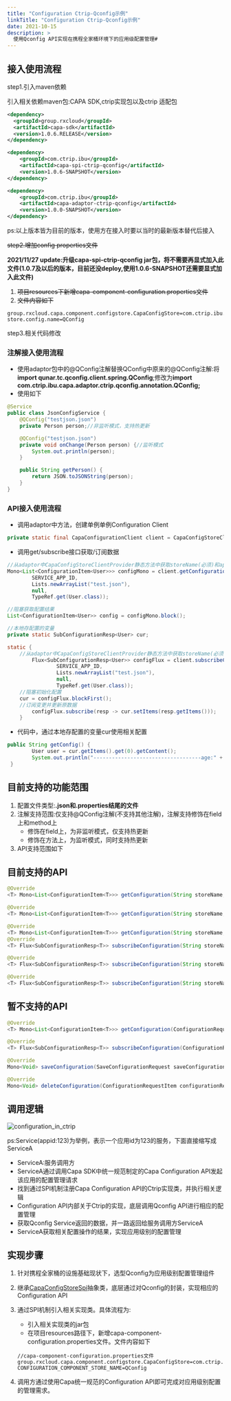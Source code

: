 ```yaml
---
title: "Configuration Ctrip-Qconfig示例"
linkTitle: "Configuration Ctrip-Qconfig示例"
date: 2021-10-15
description: >
  使用Qconfig API实现在携程全家桶环境下的应用级配置管理#
---
```


## 接入使用流程

step1.引入maven依赖

引入相关依赖maven包:CAPA SDK,ctrip实现包以及ctrip 适配包

```xml
<dependency>
  <groupId>group.rxcloud</groupId>
  <artifactId>capa-sdk</artifactId>
  <version>1.0.6.RELEASE</version>
</dependency>
```

```xml
<dependency>
    <groupId>com.ctrip.ibu</groupId>
    <artifactId>capa-spi-ctrip-qconfig</artifactId>
    <version>1.0.6-SNAPSHOT</version>
</dependency>
```

```xml
<dependency>
    <groupId>com.ctrip.ibu</groupId>
    <artifactId>capa-adaptor-ctrip-qconfig</artifactId>
    <version>1.0.0-SNAPSHOT</version>
</dependency>
```

ps:以上版本皆为目前的版本，使用方在接入时要以当时的最新版本替代后接入

~~step2.增加config properties文件~~

**2021/11/27 update:升级capa-spi-ctrip-qconfig jar包，将不需要再显式加入此文件(1.0.7及以后的版本，目前还没deploy,使用1.0.6-SNAPSHOT还需要显式加入此文件)**

1. ~~项目resources下新增capa-component-configuration.properties文件~~
2. ~~文件内容如下~~

```properties
group.rxcloud.capa.component.configstore.CapaConfigStore=com.ctrip.ibu.capa.spi.ctrip.configstore.CtripCapaConfigStore
store.config.name=QConfig
```

step3.相关代码修改

### 注解接入使用流程

- 使用adaptor包中的@QConfig注解替换QConfig中原来的@QConfig注解:将**import qunar.tc.qconfig.client.spring.QConfig**;修改为**import com.ctrip.ibu.capa.adaptor.ctrip.qconfig.annotation.QConfig;**
- 使用如下

```java
@Service
public class JsonConfigService {
    @QConfig("testjson.json")
    private Person person;//非监听模式，支持热更新

    @QConfig("testjson.json")
    private void onChange(Person person) {//监听模式
        System.out.println(person);
    }

    public String getPerson() {
        return JSON.toJSONString(person);
    }
}
```

### API接入使用流程

- 调用adaptor中方法，创建单例单例Configuration Client

```java
private static final CapaConfigurationClient client = CapaConfigStoreClientProvider.getClient();
```

- 调用get/subscribe接口获取/订阅数据

```java
//从adaptor中CapaConfigStoreClientProvider静态方法中获取storeName(必须)和appid(可选,可以自己从app.properties中读)
Mono<List<ConfigurationItem<User>>> configMono = client.getConfiguration(storeName, 
        SERVICE_APP_ID,
        Lists.newArrayList("test.json"),
        null,
        TypeRef.get(User.class));

//阻塞获取配置结果
List<ConfigurationItem<User>> config = configMono.block();
```

```java
//本地存配置的变量
private static SubConfigurationResp<User> cur;

static {
    //从adaptor中CapaConfigStoreClientProvider静态方法中获取storeName(必须)和appid(可选,可以自己从app.properties中读)
        Flux<SubConfigurationResp<User>> configFlux = client.subscribeConfiguration(storeName,
                SERVICE_APP_ID,
                Lists.newArrayList("test.json"),
                null,
                TypeRef.get(User.class));
	//阻塞初始化配置
    cur = configFlux.blockFirst();
	//订阅变更并更新原数据
        configFlux.subscribe(resp -> cur.setItems(resp.getItems()));
    }
```

- 代码中，通过本地存配置的变量cur使用相关配置

```java
public String getConfig() {
        User user = cur.getItems().get(0).getContent();
        System.out.println("-----------------------------------age:" + user.getName());
 }
```

## 目前支持的功能范围

1. 配置文件类型:**.json和.properties结尾的文件**
2. 注解支持范围:仅支持@QConfig注解(不支持其他注解)，注解支持修饰在field上和method上
   - 修饰在field上，为非监听模式，仅支持热更新
   - 修饰在方法上，为监听模式，同时支持热更新
3. API支持范围如下

## 目前支持的API

```java
@Override
<T> Mono<List<ConfigurationItem<T>>> getConfiguration(String storeName, String appId, List<String> keys, Map<String, String> metadata, TypeRef<T> type);

@Override
<T> Mono<List<ConfigurationItem<T>>> getConfiguration(String storeName, String appId, List<String> keys, Map<String, String> metadata, String group, TypeRef<T> type);

@Override
<T> Mono<List<ConfigurationItem<T>>> getConfiguration(String storeName, String appId, List<String> keys, Map<String, String> metadata, String group, String label, TypeRef<T> type);
@Override
<T> Flux<SubConfigurationResp<T>> subscribeConfiguration(String storeName, String appId, List<String> keys, Map<String, String> metadata, TypeRef<T> type);

@Override
<T> Flux<SubConfigurationResp<T>> subscribeConfiguration(String storeName, String appId, List<String> keys, Map<String, String> metadata, String group, TypeRef<T> type);

@Override
<T> Flux<SubConfigurationResp<T>> subscribeConfiguration(String storeName, String appId, List<String> keys, Map<String, String> metadata, String group, String label, TypeRef<T> type);
```

## 暂不支持的API

```java
@Override
<T> Mono<List<ConfigurationItem<T>>> getConfiguration(ConfigurationRequestItem configurationRequestItem, TypeRef<T> type);

@Override
<T> Flux<SubConfigurationResp<T>> subscribeConfiguration(ConfigurationRequestItem configurationRequestItem, TypeRef<T> type);

@Override
Mono<Void> saveConfiguration(SaveConfigurationRequest saveConfigurationRequest);

@Override
Mono<Void> deleteConfiguration(ConfigurationRequestItem configurationRequestItem);
```

## 调用逻辑

![configuration_in_ctrip](https://raw.githubusercontent.com/reactivegroup/capa.io/master/content/images/zh/docs/Example/Configuration/configuration_ctrip.png)

ps:Service(appid:123)为举例，表示一个应用id为123的服务，下面直接缩写成ServiceA

- ServiceA:服务调用方
- ServiceA通过调用Capa SDK中统一规范制定的Capa Configuration API发起该应用的配置管理请求
- 找到通过SPI机制注册Capa Configuration API的Ctrip实现类，并执行相关逻辑
- Configuration API内部关于Ctrip的实现，底层调用Qconfig API进行相应的配置管理
- 获取Qconfig Service返回的数据，并一路返回给服务调用方ServiceA
- ServiceA获取相关配置操作的结果，实现应用级别的配置管理

## 实现步骤

1. 针对携程全家桶的设施基础现状下，选型Qconfig为应用级别配置管理组件

2. 继承[CapaConfigStoreSpi](https://github.com/reactivegroup/capa/blob/master/sdk-spi/src/main/java/group/rxcloud/capa/spi/configstore/CapaConfigStoreSpi.java)抽象类，底层通过对Qconfig的封装，实现相应的Configuration API

3. 通过SPI机制引入相关实现类。具体流程为:

   - 引入相关实现类的jar包
   - 在项目resources路径下，新增capa-component-configuration.properties文件。文件内容如下

   ```properties
   //capa-component-configuration.properties文件
   group.rxcloud.capa.component.configstore.CapaConfigStore=com.ctrip.ibu.capa.spi.ctrip.configstore.CtripCapaConfigStore
   CONFIGURATION_COMPONENT_STORE_NAME=QConfig
   ```
   
4. 调用方通过使用Capa统一规范的Configuration API即可完成对应用级别配置的管理需求。